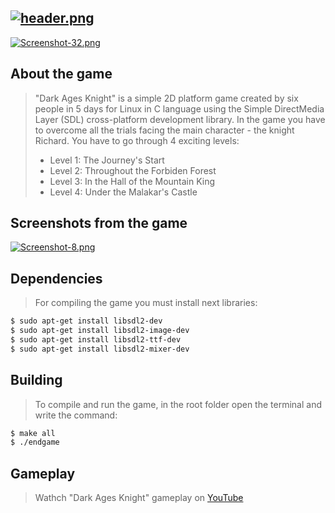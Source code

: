 [![header.png](https://i.postimg.cc/rssnQ6kX/header.png)](https://postimg.cc/Zvkx5MnV)
----
[![Screenshot-32.png](https://i.postimg.cc/brcQNjK8/Screenshot-32.png)](https://postimg.cc/sQmBwbj0)

## About the game

>"Dark Ages Knight" is a simple 2D platform game сreated by six people in 5 days for Linux in C language using the Simple DirectMedia Layer (SDL) cross-platform development library.
>In the game you have to overcome all the trials facing the main character - the knight Richard. You have to go through 4 exciting levels:
> * Level 1: The Journey's Start
> * Level 2: Throughout the Forbiden Forest
> * Level 3: In the Hall of the Mountain King
> * Level 4: Under the Malakar's Castle

## Screenshots from the game

[![Screenshot-8.png](https://i.postimg.cc/T3zbR0VX/Screenshot-8.png)](https://postimg.cc/gxKjsvtM)

## Dependencies

>For compiling the game you must install next libraries:
``` bash
$ sudo apt-get install libsdl2-dev
$ sudo apt-get install libsdl2-image-dev
$ sudo apt-get install libsdl2-ttf-dev
$ sudo apt-get install libsdl2-mixer-dev
```
## Building

>To compile and run the game, in the root folder open the terminal and write the command:
``` bash
$ make all
$ ./endgame
```
## Gameplay

>Wathch "Dark Ages Knight" gameplay on [YouTube](https://www.youtube.com/watch?v=HVTampKL5gw)
